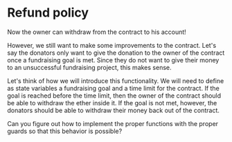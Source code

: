 # Refund policy

Now the owner can withdraw from the contract to his account!

However, we still want to make some improvements to the contract. Let's say the donators only want to give the donation to the owner of the contract once a fundraising goal is met. Since they do not want to give their money to an unsuccessful fundraising project, this makes sense.

Let's think of how we will introduce this functionality. We will need to define as state variables a fundraising goal and a time limit for the contract. If the goal is reached before the time limit, then the owner of the contract should be able to withdraw the ether inside it. If the goal is not met, however, the donators should be able to withdraw their money back out of the contract. 

Can you figure out how to implement the proper functions with the proper guards so that this behavior is possible?
